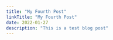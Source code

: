 ```yaml
---
title: "My Fourth Post"
linkTitle: "My Fourth Post"
date: 2022-01-27
description: "This is a test blog post"
---
```

